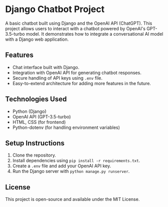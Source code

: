# Django Chatbot Project

A basic chatbot built using Django and the OpenAI API (ChatGPT). This project allows users to interact with a chatbot powered by OpenAI's GPT-3.5-turbo model. It demonstrates how to integrate a conversational AI model with a Django web application.

## Features
- Chat interface built with Django.
- Integration with OpenAI API for generating chatbot responses.
- Secure handling of API keys using `.env` file.
- Easy-to-extend architecture for adding more features in the future.

## Technologies Used
- Python (Django)
- OpenAI API (GPT-3.5-turbo)
- HTML, CSS (for frontend)
- Python-dotenv (for handling environment variables)

## Setup Instructions
1. Clone the repository.
2. Install dependencies using `pip install -r requirements.txt`.
3. Create a `.env` file and add your OpenAI API key.
4. Run the Django server with `python manage.py runserver`.

## License
This project is open-source and available under the MIT License.
